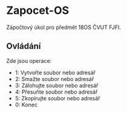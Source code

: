 # Zapocet-OS
Zápočtový úkol pro předmět 18OS ČVUT FJFI.
## Ovládání 
Zde jsou operace:
* 1: Vytvořte soubor nebo adresář
* 2: Smažte soubor nebo adresář
* 3: Zálohujte soubor nebo adresář
* 4: Přesuňte soubor nebo adresář
* 5: Zkopírujte soubor nebo adresář
* 0: Konec
